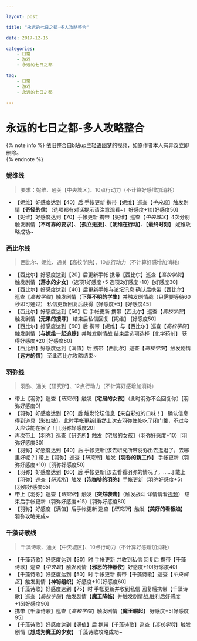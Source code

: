 ```yaml
---

layout: post

title: "永远的七日之都-多人攻略整合"

date: 2017-12-16

categories: 
	- 日常
	- 游戏
	- 永远的七日之都

tag: 
	- 日常
	- 游戏
	- 永远的七日之都

---
```




# 永远的七日之都-多人攻略整合

{% note info %}
依旧整合自b站up主[轻语幽梦](http://space.bilibili.com/9244025/#/)的视频，如原作者本人有异议立即删除。        
{% endnote %}

### 妮维线       

> 要求：妮维、通关【中央城区】、10点行动力（不计算好感增加消耗）      

- 【妮维】好感度达到【40】后 手帐更新 携带【妮维】巡查【*中央庭*】触发剧情【**奇怪的信**】（选项都有对话提示请注意观看~）好感度+10[好感度50]        
- 【妮维】好感度达到【70】手帐更新 携带【妮维】巡查【*中央城区*】4次分别触发剧情【**不可靠的要求**】、【**孤立无援**】、【**妮维在行动**】、【**最终时刻**】 妮维攻略成功~      

### 西比尔线        

> 西比尔、妮维、通关【高校学院】、10点行动力（不计算好感增加消耗）     

- 【西比尔】好感度达到【20】后更新手帐 携带【西比尔】巡查【*高校学院*】触发剧情【**落水的少女**】（选项1好感度+5 选项2好感度+10）[好感度30]       
- 【西比尔】好感度达到【40】后更新手帐与论坛讯息 确认后携带【西比尔】巡查【*高校学院*】触发剧情【**下落不明的学生**】并触发剧情战（只需要等待60秒即可通过） 私信更新回复后获得【好感度+5】[好感度45]        
- 【西比尔】好感度达到【50】后 手帐更新 携带【西比尔】巡查【*高校学院*】触发剧情【**无果的搜寻**】 结束后私信回复【妮维】 [好感度50]     
- 【西比尔】好感度达到【60】后  携带【妮维】与【西比尔】巡查【*高校学院*】触发剧情【**与妮维一起追踪**】并触发剧情战 结束后选项选择【化学药剂】 获得好感度+20 [好感度80]     
- 【西比尔】好感度达到【满值】后 携带【西比尔】巡查【*高校学院*】触发剧情【**远方的信**】 至此西比尔攻略结束~        

### 羽弥线     

> 羽弥、通关【研究所】、12点行动力（不计算好感增加消耗）      

- 带上【羽弥】巡查【*研究所*】触发【**宅居的女孩**】（此时羽弥不会回复你）[羽弥好感度0]     
- 【羽弥】好感度达到【20】后 触发论坛信息【来自彩虹的口味！】 确认信息得到道具【彩虹糖】。此时手帐更新[虽然上次去羽弥住处吃了闭门羹，不过今天应该能在家了！] [羽弥好感度20]      
- 再次带上【羽弥】巡查【研究所】触发【宅居的女孩】（羽弥好感度+10）[羽弥好感度30]       
- 【羽弥】好感度达到【40】后 手帐更新[该去研究所带羽弥出去逛逛了，去哪里好呢？] 带上【羽弥】巡查【*研究所*】触发【**羽弥的新工作**】 手帐更新（羽弥好感度+10）[羽弥好感度50]       
- 【羽弥】好感度达到【60】后 手帐更新[该去看看羽弥的情况了，......] 戴上【羽弥】巡查【*研究所*】触发【**泡咖啡的羽弥**】手帐更新（羽弥好感度+5）[羽弥好感度65]        
- 带上【羽弥】巡查【*研究所*】触发【**突然袭击**】（触发战斗 详情请看[视频](https://www.bilibili.com/video/av17115072/)） 结束后手帐更新（羽弥好感度+15）[羽弥好感度80]     
- 【羽弥】好感度【满值】后手帐更新 巡查【*研究所*】触发【**美好的看板娘**】 羽弥攻略完成~       

### 千藻诗歌线       

> 千藻诗歌、通关【中央城区】、10点行动力（不计算好感增加消耗）       

- 【千藻诗歌】好感度达到【30】时 手帐更新 并收到私信 回复后 携带【千藻诗歌】巡查【*中央庭*】触发剧情【**邪恶的神器使**】好感度+10[好感度40]        
- 【千藻诗歌】好感度达到【50】时 手帐更新 携带【千藻诗歌】巡查【*中央城区*】触发剧情【**神秘组织**】好感度+10[好感度60]     
- 【千藻诗歌】好感度达到【75】时 手帐更新并收到私信 回复后携带【千藻诗歌】巡查【*高校学院*】触发剧情【**魔王降临**】并触发剧情战,胜利后好感度+15[好感度90]     
- 携带【千藻诗歌】巡查【*高校学院*】触发剧情【**魔王崛起**】 好感度+5[好感度95]       
- 【千藻诗歌】好感度达到【满值】后 携带【千藻诗歌】巡查【*高校学院*】触发剧情【**想成为魔王的少女**】 千藻诗歌攻略成功~     